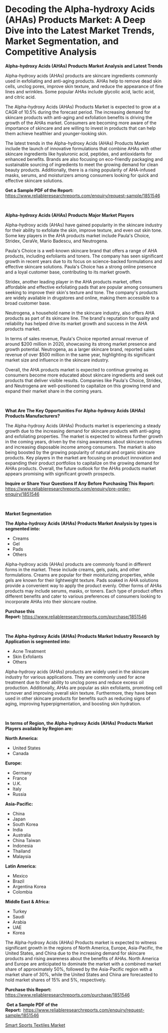 <p><h1>Decoding the Alpha-hydroxy Acids (AHAs) Products Market: A Deep Dive into the Latest Market Trends, Market Segmentation, and Competitive Analysis</h1></p><p><strong>Alpha-hydroxy Acids (AHAs) Products Market Analysis and Latest Trends</strong></p>
<p><p>Alpha-hydroxy acids (AHAs) products are skincare ingredients commonly used in exfoliating and anti-aging products. AHAs help to remove dead skin cells, unclog pores, improve skin texture, and reduce the appearance of fine lines and wrinkles. Some popular AHAs include glycolic acid, lactic acid, and citric acid.</p><p>The Alpha-hydroxy Acids (AHAs) Products Market is expected to grow at a CAGR of 10.5% during the forecast period. The increasing demand for skincare products with anti-aging and exfoliation benefits is driving the growth of the AHAs market. Consumers are becoming more aware of the importance of skincare and are willing to invest in products that can help them achieve healthier and younger-looking skin.</p><p>The latest trends in the Alpha-hydroxy Acids (AHAs) Products Market include the launch of innovative formulations that combine AHAs with other skincare ingredients like hyaluronic acid, peptides, and antioxidants for enhanced benefits. Brands are also focusing on eco-friendly packaging and sustainable sourcing of ingredients to meet the growing demand for clean beauty products. Additionally, there is a rising popularity of AHA-infused masks, serums, and moisturizers among consumers looking for quick and effective skincare solutions.</p></p>
<p><strong>Get a Sample PDF of the Report:&nbsp;</strong> <a href="https://www.reliableresearchreports.com/enquiry/request-sample/1851546">https://www.reliableresearchreports.com/enquiry/request-sample/1851546</a></p>
<p>&nbsp;</p>
<p><strong>Alpha-hydroxy Acids (AHAs) Products Major Market Players</strong></p>
<p><p>Alpha-hydroxy acids (AHAs) have gained popularity in the skincare industry for their ability to exfoliate the skin, improve texture, and even out skin tone. Some key players in the AHA products market include Paula's Choice, Stridex, CeraVe, Mario Badescu, and Neutrogena.</p><p>Paula's Choice is a well-known skincare brand that offers a range of AHA products, including exfoliants and toners. The company has seen significant growth in recent years due to its focus on science-backed formulations and effective skincare solutions. Paula's Choice has a strong online presence and a loyal customer base, contributing to its market growth.</p><p>Stridex, another leading player in the AHA products market, offers affordable and effective exfoliating pads that are popular among consumers seeking to improve their skin's texture and tone. The company's products are widely available in drugstores and online, making them accessible to a broad customer base.</p><p>Neutrogena, a household name in the skincare industry, also offers AHA products as part of its skincare line. The brand's reputation for quality and reliability has helped drive its market growth and success in the AHA products market.</p><p>In terms of sales revenue, Paula's Choice reported annual revenue of around $200 million in 2020, showcasing its strong market presence and growth potential. Neutrogena, as a larger skincare brand, reported sales revenue of over $500 million in the same year, highlighting its significant market size and influence in the skincare industry.</p><p>Overall, the AHA products market is expected to continue growing as consumers become more educated about skincare ingredients and seek out products that deliver visible results. Companies like Paula's Choice, Stridex, and Neutrogena are well-positioned to capitalize on this growing trend and expand their market share in the coming years.</p></p>
<p>&nbsp;</p>
<p><strong>What Are The Key Opportunities For Alpha-hydroxy Acids (AHAs) Products Manufacturers?</strong></p>
<p><p>The Alpha-hydroxy Acids (AHAs) Products market is experiencing a steady growth due to the increasing demand for skincare products with anti-aging and exfoliating properties. The market is expected to witness further growth in the coming years, driven by the rising awareness about skincare routines and increasing disposable income among consumers. The market is also being boosted by the growing popularity of natural and organic skincare products. Key players in the market are focusing on product innovation and expanding their product portfolios to capitalize on the growing demand for AHAs products. Overall, the future outlook for the AHAs products market appears promising with significant growth prospects.</p></p>
<p><strong>Inquire or Share Your Questions If Any Before Purchasing This Report:</strong> <a href="https://www.reliableresearchreports.com/enquiry/pre-order-enquiry/1851546">https://www.reliableresearchreports.com/enquiry/pre-order-enquiry/1851546</a></p>
<p>&nbsp;</p>
<p><strong>Market Segmentation</strong></p>
<p><strong>The Alpha-hydroxy Acids (AHAs) Products Market Analysis by types is segmented into:</strong></p>
<p><ul><li>Creams</li><li>Gel</li><li>Pads</li><li>Others</li></ul></p>
<p><p>Alpha-hydroxy acids (AHAs) products are commonly found in different forms in the market. These include creams, gels, pads, and other formulations. Creams are popular for their moisturizing properties, while gels are known for their lightweight texture. Pads soaked in AHA solutions provide a convenient way to apply the product evenly. Other forms of AHAs products may include serums, masks, or toners. Each type of product offers different benefits and cater to various preferences of consumers looking to incorporate AHAs into their skincare routine.</p></p>
<p><strong>Purchase this Report:&nbsp;</strong><a href="https://www.reliableresearchreports.com/purchase/1851546">https://www.reliableresearchreports.com/purchase/1851546</a></p>
<p>&nbsp;</p>
<p><strong>The Alpha-hydroxy Acids (AHAs) Products Market Industry Research by Application is segmented into:</strong></p>
<p><ul><li>Acne Treatment</li><li>Skin Exfoliants</li><li>Others</li></ul></p>
<p><p>Alpha-hydroxy acids (AHAs) products are widely used in the skincare industry for various applications. They are commonly used for acne treatment due to their ability to unclog pores and reduce excess oil production. Additionally, AHAs are popular as skin exfoliants, promoting cell turnover and improving overall skin texture. Furthermore, they have been used in other skincare products for benefits such as reducing signs of aging, improving hyperpigmentation, and boosting skin hydration.</p></p>
<p>&nbsp;</p>
<p><strong>In terms of Region, the Alpha-hydroxy Acids (AHAs) Products Market Players available by Region are:</strong></p>
<p>
    <p> <strong> North America: </strong>
        <ul>
            <li>United States</li>
            <li>Canada</li>
        </ul>
        </p> 
    <p> <strong> Europe: </strong>
        <ul>
            <li>Germany</li>
            <li>France</li>
            <li>U.K.</li>
            <li>Italy</li>
            <li>Russia</li>
        </ul>
        </p> 
    <p> <strong> Asia-Pacific: </strong>
        <ul>
            <li>China</li>
            <li>Japan</li>
            <li>South Korea</li>
            <li>India</li>
            <li>Australia</li>
            <li>China Taiwan</li>
            <li>Indonesia</li>
            <li>Thailand</li>
            <li>Malaysia</li>
        </ul>
        </p> 
    <p> <strong> Latin America: </strong>
        <ul>
            <li>Mexico</li>
            <li>Brazil</li>
            <li>Argentina Korea</li>
            <li>Colombia</li>
        </ul>
        </p> 
    <p> <strong> Middle East & Africa: </strong>
        <ul>
            <li>Turkey</li>
            <li>Saudi</li>
            <li>Arabia</li>
            <li>UAE</li>
            <li>Korea</li>
        </ul>
    </p>
    </p>
<p><p>The Alpha-hydroxy Acids (AHAs) Products market is expected to witness significant growth in the regions of North America, Europe, Asia-Pacific, the United States, and China due to the increasing demand for skincare products and rising awareness about the benefits of AHAs. North America and Europe are anticipated to dominate the market with a combined market share of approximately 50%, followed by the Asia-Pacific region with a market share of 30%, while the United States and China are forecasted to hold market shares of 15% and 5%, respectively.</p></p>
<p><strong>Purchase this Report: </strong><a href="https://www.reliableresearchreports.com/purchase/1851546">https://www.reliableresearchreports.com/purchase/1851546</a></p>
<p>&nbsp;<strong>Get a Sample PDF of the Report:&nbsp;&nbsp;</strong><a href="https://www.reliableresearchreports.com/enquiry/request-sample/1851546">https://www.reliableresearchreports.com/enquiry/request-sample/1851546</a></p>
<p><strong></strong></p>
<p><p><a href="https://github.com/YashRP12/Market-Research-Report-List-3/blob/main/smart-sports-textiles-market.md">Smart Sports Textiles Market</a></p></p>